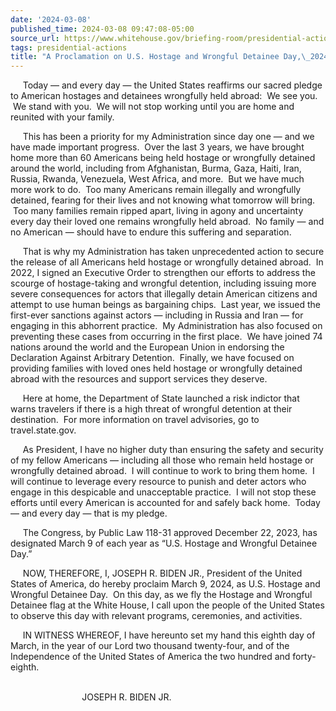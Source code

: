```yaml
---
date: '2024-03-08'
published_time: 2024-03-08 09:47:08-05:00
source_url: https://www.whitehouse.gov/briefing-room/presidential-actions/2024/03/08/a-proclamation-on-u-s-hostage-and-wrongful-detainee-day-2024/
tags: presidential-actions
title: "A Proclamation on U.S. Hostage and Wrongful Detainee Day,\_2024"
---
```

 
     Today — and every day — the United States reaffirms our sacred
pledge to American hostages and detainees wrongfully held abroad:  We
see you.  We stand with you.  We will not stop working until you are
home and reunited with your family.  
  
     This has been a priority for my Administration since day one — and
we have made important progress.  Over the last 3 years, we have brought
home more than 60 Americans being held hostage or wrongfully detained
around the world, including from Afghanistan, Burma, Gaza, Haiti, Iran,
Russia, Rwanda, Venezuela, West Africa, and more.  But we have much more
work to do.  Too many Americans remain illegally and wrongfully
detained, fearing for their lives and not knowing what tomorrow will
bring.  Too many families remain ripped apart, living in agony and
uncertainty every day their loved one remains wrongfully held abroad.
 No family — and no American — should have to endure this suffering and
separation.  
  
     That is why my Administration has taken unprecedented action to
secure the release of all Americans held hostage or wrongfully detained
abroad.  In 2022, I signed an Executive Order to strengthen our efforts
to address the scourge of hostage-taking and wrongful detention,
including issuing more severe consequences for actors that illegally
detain American citizens and attempt to use human beings as bargaining
chips.  Last year, we issued the first-ever sanctions against actors —
including in Russia and Iran — for engaging in this abhorrent practice.
 My Administration has also focused on preventing these cases from
occurring in the first place.  We have joined 74 nations around the
world and the European Union in endorsing the Declaration Against
Arbitrary Detention.  Finally, we have focused on providing families
with loved ones held hostage or wrongfully detained abroad with the
resources and support services they deserve.  
  
     Here at home, the Department of State launched a risk indictor that
warns travelers if there is a high threat of wrongful detention at their
destination.  For more information on travel advisories, go to
travel.state.gov.  
  
     As President, I have no higher duty than ensuring the safety and
security of my fellow Americans — including all those who remain held
hostage or wrongfully detained abroad.  I will continue to work to bring
them home.  I will continue to leverage every resource to punish and
deter actors who engage in this despicable and unacceptable practice.  I
will not stop these efforts until every American is accounted for and
safely back home.  Today — and every day — that is my pledge.  
  
     The Congress, by Public Law 118-31 approved December 22, 2023, has
designated March 9 of each year as “U.S. Hostage and Wrongful Detainee
Day.”  
  
     NOW, THEREFORE, I, JOSEPH R. BIDEN JR., President of the United
States of America, do hereby proclaim March 9, 2024, as U.S. Hostage and
Wrongful Detainee Day.  On this day, as we fly the Hostage and Wrongful
Detainee flag at the White House, I call upon the people of the United
States to observe this day with relevant programs, ceremonies, and
activities.   
  
     IN WITNESS WHEREOF, I have hereunto set my hand this eighth day of
March, in the year of our Lord two thousand twenty-four, and of the
Independence of the United States of America the two hundred and
forty-eighth.  
 

                             JOSEPH R. BIDEN JR.

